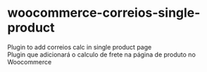 # woocommerce-correios-single-product
Plugin to add correios calc in single product page<br>
Plugin que adicionará o calculo de frete na página de produto no Woocommerce


